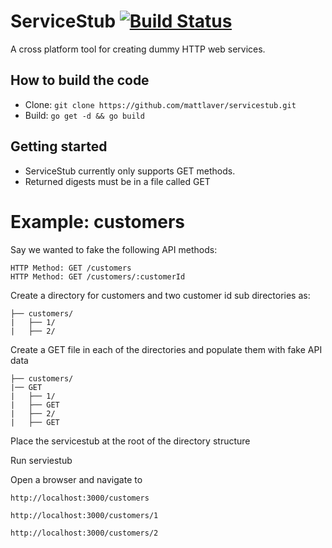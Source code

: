 # ServiceStub [![Build Status](https://secure.travis-ci.org/mattlaver/servicestub.png)](http://travis-ci.org/mattlaver/servicestub)

A cross platform tool for creating dummy HTTP web services.

## How to build the code

- Clone: `git clone https://github.com/mattlaver/servicestub.git`
- Build: `go get -d && go build`


## Getting started

- ServiceStub currently only supports GET methods. 
- Returned digests must be in a file called GET


# Example: customers

Say we wanted to fake the following API methods:

```
HTTP Method: GET /customers
HTTP Method: GET /customers/:customerId
```

Create a directory for customers and two customer id sub directories as:

```
├── customers/
|   ├── 1/
|   ├── 2/
```

Create a GET file in each of the directories and populate them with fake API data

```
├── customers/
|── GET
|   ├── 1/
|   ├── GET
|   ├── 2/
|   ├── GET
``` 


Place the servicestub at the root of the directory structure

Run serviestub

Open a browser and navigate to 

`http://localhost:3000/customers`

`http://localhost:3000/customers/1`

`http://localhost:3000/customers/2`
